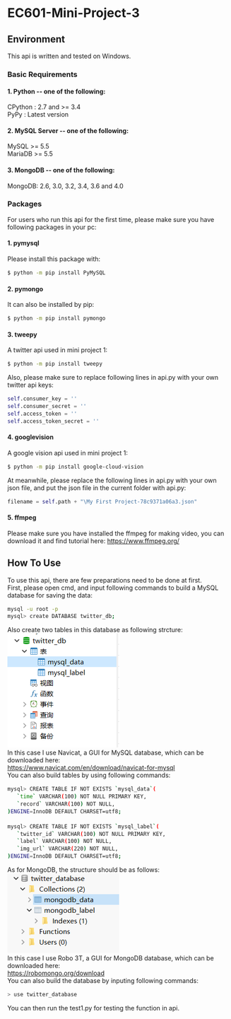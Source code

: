 # EC601-Mini-Project-3

Environment
---
This api is written and tested on Windows.  

### Basic Requirements  
#### 1. Python -- one of the following:  
CPython : 2.7 and >= 3.4  
PyPy : Latest version  
#### 2. MySQL Server -- one of the following:  
MySQL >= 5.5  
MariaDB >= 5.5  
#### 3. MongoDB -- one of the following:  
MongoDB: 2.6, 3.0, 3.2, 3.4, 3.6 and 4.0  

### Packages 
For users who run this api for the first time, please make sure you have following packages in your pc:  
#### 1. pymysql  
Please install this package with:  
```Bash
$ python -m pip install PyMySQL
```  
#### 2. pymongo  
It can also be installed by pip:
```Bash
$ python -m pip install pymongo
```
#### 3. tweepy  
A twitter api used in mini project 1:
```Bash
$ python -m pip install tweepy
```
Also, please make sure to replace following lines in api.py with your own twitter api keys:
```Python
self.consumer_key = ''
self.consumer_secret = ''
self.access_token = ''
self.access_token_secret = ''
```
#### 4. googlevision  
A google vision api used in mini project 1:
```Bash
$ python -m pip install google-cloud-vision
```
At meanwhile, please replace the following lines in api.py with your own json file, and put the json file in the current folder with api.py:
```Python
filename = self.path + "\My First Project-78c9371a06a3.json"
```
#### 5. ffmpeg
Please make sure you have installed the ffmpeg for making video, you can download it and find tutorial here:
https://www.ffmpeg.org/  

How To Use
---  
To use this api, there are few preparations need to be done at first.  
First, please open cmd, and input following commands to build a MySQL database for saving the data:  
``` Bash
mysql -u root -p  
mysql> create DATABASE twitter_db;
```  
Also create two tables in this database as following strcture:  
![Image text](https://github.com/xiangl18/EC601-Mini-Project-1/blob/EC601-mini_project-3/mini_project3_api/imgs/mysql.PNG)  
In this case I use Navicat, a GUI for MySQL database, which can be downloaded here:  
https://www.navicat.com/en/download/navicat-for-mysql  
You can also build tables by using following commands:  
``` Bash
mysql> CREATE TABLE IF NOT EXISTS `mysql_data`(
   `time` VARCHAR(100) NOT NULL PRIMARY KEY,
   `record` VARCHAR(100) NOT NULL,
)ENGINE=InnoDB DEFAULT CHARSET=utf8;  

mysql> CREATE TABLE IF NOT EXISTS `mysql_label`(
   `twitter_id` VARCHAR(100) NOT NULL PRIMARY KEY,
   `label` VARCHAR(100) NOT NULL,
   `img_url` VARCHAR(220) NOT NULL,
)ENGINE=InnoDB DEFAULT CHARSET=utf8;
```   
As for MongoDB, the structure should be as follows:  
![Image text](https://github.com/xiangl18/EC601-Mini-Project-1/blob/EC601-mini_project-3/mini_project3_api/imgs/mongodb.PNG)  
In this case I use Robo 3T, a GUI for MongoDB database, which can be downloaded here:   
https://robomongo.org/download  
You can also build the database by inputing following commands:  
``` Bash  
> use twitter_database
```
You can then run the test1.py for testing the function in api.


